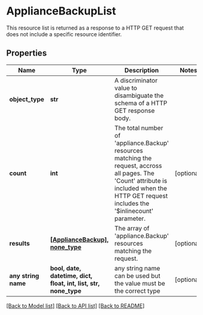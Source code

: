 # ApplianceBackupList

This resource list is returned as a response to a HTTP GET request that does not include a specific resource identifier.
## Properties
Name | Type | Description | Notes
------------ | ------------- | ------------- | -------------
**object_type** | **str** | A discriminator value to disambiguate the schema of a HTTP GET response body. | 
**count** | **int** | The total number of &#39;appliance.Backup&#39; resources matching the request, accross all pages. The &#39;Count&#39; attribute is included when the HTTP GET request includes the &#39;$inlinecount&#39; parameter. | [optional] 
**results** | [**[ApplianceBackup], none_type**](ApplianceBackup.md) | The array of &#39;appliance.Backup&#39; resources matching the request. | [optional] 
**any string name** | **bool, date, datetime, dict, float, int, list, str, none_type** | any string name can be used but the value must be the correct type | [optional]

[[Back to Model list]](../README.md#documentation-for-models) [[Back to API list]](../README.md#documentation-for-api-endpoints) [[Back to README]](../README.md)


